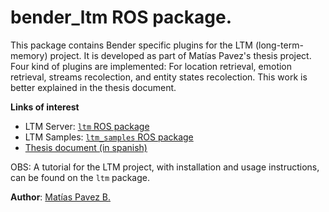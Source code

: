 # bender_ltm ROS package.

This package contains Bender specific plugins for the LTM (long-term-memory) project. It is developed as part of Matías Pavez's thesis project. Four kind of plugins are implemented: For location retrieval, emotion retrieval, streams recolection, and entity states recolection. This work is better explained in the thesis document.

**Links of interest**
- LTM Server: [`ltm` ROS package](https://github.com/mpavezb/ltm)
- LTM Samples: [`ltm_samples` ROS package](https://github.com/mpavezb/ltm_samples)
- [Thesis document (in spanish)](https://github.com/mpavezb/memoria)

OBS: A tutorial for the LTM project, with installation and usage instructions, can be found on the `ltm` package.

**Author**: [Matías Pavez B.](https://github.com/mpavezb)
